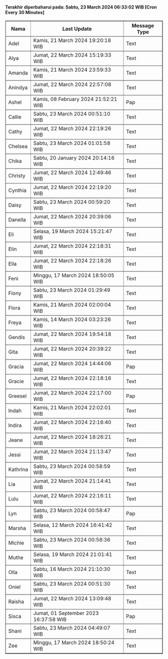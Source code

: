 #### Terakhir diperbaharui pada: Sabtu, 23 March 2024 06:33:02 WIB [Cron Every 30 Minutes]

<table border='1'><tr><th>Nama</th><th>Last Update</th><th>Message Type</th></tr><tr><td>Adel</td><td>Kamis, 21 March 2024 19:20:18 WIB</td><td>Text</td></tr><tr><td>Alya</td><td>Jumat, 22 March 2024 15:19:33 WIB</td><td>Text</td></tr><tr><td>Amanda</td><td>Kamis, 21 March 2024 23:59:33 WIB</td><td>Text</td></tr><tr><td>Anindya</td><td>Jumat, 22 March 2024 22:57:08 WIB</td><td>Text</td></tr><tr><td>Ashel</td><td>Kamis, 08 February 2024 21:52:21 WIB</td><td>Pap</td></tr><tr><td>Callie</td><td>Sabtu, 23 March 2024 00:51:10 WIB</td><td>Text</td></tr><tr><td>Cathy</td><td>Jumat, 22 March 2024 22:19:26 WIB</td><td>Text</td></tr><tr><td>Chelsea</td><td>Sabtu, 23 March 2024 01:01:58 WIB</td><td>Text</td></tr><tr><td>Chika</td><td>Sabtu, 20 January 2024 20:14:16 WIB</td><td>Text</td></tr><tr><td>Christy</td><td>Jumat, 22 March 2024 12:49:46 WIB</td><td>Text</td></tr><tr><td>Cynthia</td><td>Jumat, 22 March 2024 22:19:20 WIB</td><td>Text</td></tr><tr><td>Daisy</td><td>Sabtu, 23 March 2024 00:59:20 WIB</td><td>Text</td></tr><tr><td>Danella</td><td>Jumat, 22 March 2024 20:39:06 WIB</td><td>Text</td></tr><tr><td>Eli</td><td>Selasa, 19 March 2024 15:21:47 WIB</td><td>Text</td></tr><tr><td>Elin</td><td>Jumat, 22 March 2024 22:18:31 WIB</td><td>Text</td></tr><tr><td>Ella</td><td>Jumat, 22 March 2024 22:18:26 WIB</td><td>Text</td></tr><tr><td>Feni</td><td>Minggu, 17 March 2024 18:50:05 WIB</td><td>Text</td></tr><tr><td>Fiony</td><td>Sabtu, 23 March 2024 01:29:49 WIB</td><td>Text</td></tr><tr><td>Flora</td><td>Kamis, 21 March 2024 02:00:04 WIB</td><td>Text</td></tr><tr><td>Freya</td><td>Kamis, 14 March 2024 03:23:26 WIB</td><td>Text</td></tr><tr><td>Gendis</td><td>Jumat, 22 March 2024 19:54:18 WIB</td><td>Text</td></tr><tr><td>Gita</td><td>Jumat, 22 March 2024 20:39:22 WIB</td><td>Text</td></tr><tr><td>Gracia</td><td>Jumat, 22 March 2024 14:44:06 WIB</td><td>Pap</td></tr><tr><td>Gracie</td><td>Jumat, 22 March 2024 22:18:16 WIB</td><td>Text</td></tr><tr><td>Greesel</td><td>Jumat, 22 March 2024 22:17:00 WIB</td><td>Pap</td></tr><tr><td>Indah</td><td>Kamis, 21 March 2024 22:02:01 WIB</td><td>Text</td></tr><tr><td>Indira</td><td>Jumat, 22 March 2024 22:16:40 WIB</td><td>Text</td></tr><tr><td>Jeane</td><td>Jumat, 22 March 2024 18:26:21 WIB</td><td>Text</td></tr><tr><td>Jessi</td><td>Jumat, 22 March 2024 21:13:47 WIB</td><td>Text</td></tr><tr><td>Kathrina</td><td>Sabtu, 23 March 2024 00:58:59 WIB</td><td>Text</td></tr><tr><td>Lia</td><td>Jumat, 22 March 2024 21:14:41 WIB</td><td>Text</td></tr><tr><td>Lulu</td><td>Jumat, 22 March 2024 22:16:11 WIB</td><td>Text</td></tr><tr><td>Lyn</td><td>Sabtu, 23 March 2024 00:58:47 WIB</td><td>Pap</td></tr><tr><td>Marsha</td><td>Selasa, 12 March 2024 16:41:42 WIB</td><td>Text</td></tr><tr><td>Michie</td><td>Sabtu, 23 March 2024 00:58:36 WIB</td><td>Text</td></tr><tr><td>Muthe</td><td>Selasa, 19 March 2024 21:01:41 WIB</td><td>Text</td></tr><tr><td>Olla</td><td>Sabtu, 16 March 2024 21:10:30 WIB</td><td>Text</td></tr><tr><td>Oniel</td><td>Sabtu, 23 March 2024 00:51:30 WIB</td><td>Text</td></tr><tr><td>Raisha</td><td>Jumat, 22 March 2024 13:09:48 WIB</td><td>Text</td></tr><tr><td>Sisca</td><td>Jumat, 01 September 2023 16:37:58 WIB</td><td>Pap</td></tr><tr><td>Shani</td><td>Sabtu, 23 March 2024 04:49:07 WIB</td><td>Text</td></tr><tr><td>Zee</td><td>Minggu, 17 March 2024 18:50:24 WIB</td><td>Text</td></tr></table>